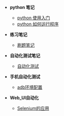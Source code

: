 * **python 笔记**

  * [python 使用入门](god/testnode/python使用入门.md)
  * [python 如何运行程序](god/testnode/python如何运行程序.md)
 
* **练习笔记**
   * [刷题笔记](god/testing/03_数组中重复的数字.md)
* **自动化测试笔记**
   * [自动化测试](testnode/automated_testing.md)
* **手机自动化测试**
    * [adb环境配置](god/APP_testing/adb安装.md)
* **Web_UI自动化**
    * [Selenium的应用](god/auto-unitest/Web01_Web_UI_selenium的环境配置.md)

